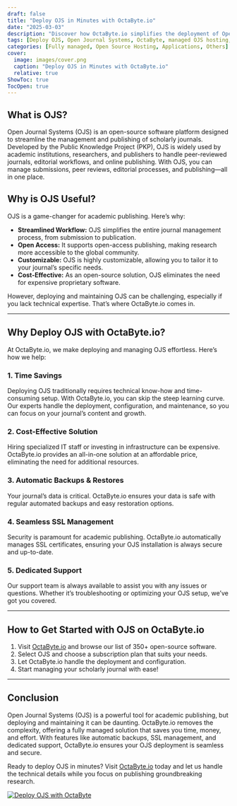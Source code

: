 ```yaml
---
draft: false
title: "Deploy OJS in Minutes with OctaByte.io"
date: "2025-03-03"
description: "Discover how OctaByte.io simplifies the deployment of Open Journal Systems (OJS), a powerful open-source software for managing scholarly journals. Learn why OJS is essential for academic publishing and how OctaByte’s fully managed services save you time, money, and effort."
tags: [Deploy OJS, Open Journal Systems, OctaByte, managed OJS hosting, academic publishing software, open-source journal management, OJS deployment, scholarly journal hosting, OJS benefits, OctaByte services]
categories: [Fully managed, Open Source Hosting, Applications, Others]
cover:
  image: images/cover.png
  caption: "Deploy OJS in Minutes with OctaByte.io"
  relative: true
ShowToc: true
TocOpen: true
---
```



## What is OJS?

Open Journal Systems (OJS) is an open-source software platform designed to streamline the management and publishing of scholarly journals. Developed by the Public Knowledge Project (PKP), OJS is widely used by academic institutions, researchers, and publishers to handle peer-reviewed journals, editorial workflows, and online publishing. With OJS, you can manage submissions, peer reviews, editorial processes, and publishing—all in one place.

## Why is OJS Useful?

OJS is a game-changer for academic publishing. Here’s why:  

- **Streamlined Workflow:** OJS simplifies the entire journal management process, from submission to publication.  
- **Open Access:** It supports open-access publishing, making research more accessible to the global community.  
- **Customizable:** OJS is highly customizable, allowing you to tailor it to your journal’s specific needs.  
- **Cost-Effective:** As an open-source solution, OJS eliminates the need for expensive proprietary software.  

However, deploying and maintaining OJS can be challenging, especially if you lack technical expertise. That’s where OctaByte.io comes in.

---

## Why Deploy OJS with OctaByte.io?

At OctaByte.io, we make deploying and managing OJS effortless. Here’s how we help:  

### 1. **Time Savings**  
Deploying OJS traditionally requires technical know-how and time-consuming setup. With OctaByte.io, you can skip the steep learning curve. Our experts handle the deployment, configuration, and maintenance, so you can focus on your journal’s content and growth.  

### 2. **Cost-Effective Solution**  
Hiring specialized IT staff or investing in infrastructure can be expensive. OctaByte.io provides an all-in-one solution at an affordable price, eliminating the need for additional resources.  

### 3. **Automatic Backups & Restores**  
Your journal’s data is critical. OctaByte.io ensures your data is safe with regular automated backups and easy restoration options.  

### 4. **Seamless SSL Management**  
Security is paramount for academic publishing. OctaByte.io automatically manages SSL certificates, ensuring your OJS installation is always secure and up-to-date.  

### 5. **Dedicated Support**  
Our support team is always available to assist you with any issues or questions. Whether it’s troubleshooting or optimizing your OJS setup, we’ve got you covered.  

---

## How to Get Started with OJS on OctaByte.io  

1. Visit [OctaByte.io](https://octabyte.io) and browse our list of 350+ open-source software.  
2. Select OJS and choose a subscription plan that suits your needs.  
3. Let OctaByte.io handle the deployment and configuration.  
4. Start managing your scholarly journal with ease!  

---

## Conclusion  

Open Journal Systems (OJS) is a powerful tool for academic publishing, but deploying and maintaining it can be daunting. OctaByte.io removes the complexity, offering a fully managed solution that saves you time, money, and effort. With features like automatic backups, SSL management, and dedicated support, OctaByte.io ensures your OJS deployment is seamless and secure.  

Ready to deploy OJS in minutes? Visit [OctaByte.io](https://octabyte.io) today and let us handle the technical details while you focus on publishing groundbreaking research.

[![Deploy OJS with OctaByte](/images/deploy-on-octabyte.png)](https://octabyte.io/fully-managed-open-source-services/applications/others/ojs)